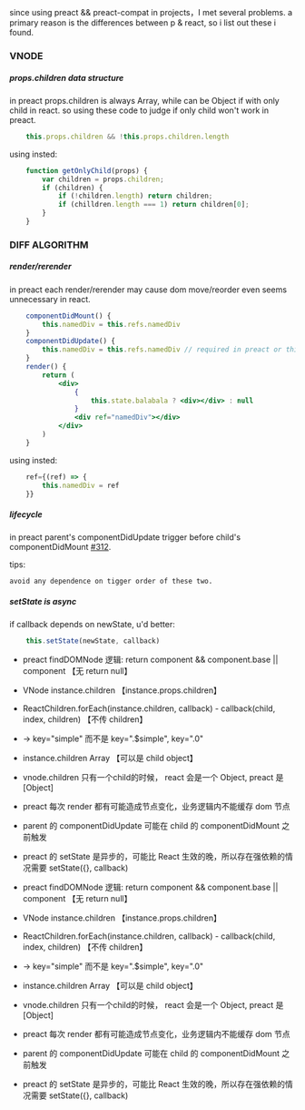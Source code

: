 since using preact && preact-compat in projects，I met several problems. a primary reason is the differences between p & react, so i list out these i found.


### VNODE 

##### props.children data structure

in preact props.children is always Array, while can be Object if with only child in react. so 
using these code to judge if only child won't work in preact.

```jsx
    this.props.children && !this.props.children.length
``` 

using insted:

```jsx
    function getOnlyChild(props) {
        var children = props.children;
        if (children) {
            if (!children.length) return children;
            if (chilldren.length === 1) return children[0];
        }
    }
```

### DIFF ALGORITHM

##### render/rerender

in preact each render/rerender may cause dom move/reorder even seems unnecessary in react.

```jsx
    componentDidMount() {
        this.namedDiv = this.refs.namedDiv
    }
    componentDidUpdate() {
        this.namedDiv = this.refs.namedDiv // required in preact or this.namedDiv target wrong if balabala changed
    }
    render() {
        return (
            <div>
                {
                    this.state.balabala ? <div></div> : null
                }
                <div ref="namedDiv"></div>
            </div>
        )
    }
```

using insted:

```jsx
    ref={(ref) => {
        this.namedDiv = ref
    }}
```

##### lifecycle

in preact parent's componentDidUpdate trigger before child's componentDidMount [#312](https://github.com/developit/preact-compat/issues/312). 

tips: 

    avoid any dependence on tigger order of these two.


##### setState is async

if callback depends on newState, u'd better:

```jsx
    this.setState(newState, callback)
```




+ preact findDOMNode 逻辑: return component && component.base || component 【无 return null】
+ VNode instance.children 【instance.props.children】
+ ReactChildren.forEach(instance.children, callback) - callback(child, index, children) 【不传 children】
+ <span key="simple" /> -> key="simple" 而不是 key=".$simple", key=".0"
+ instance.children Array 【可以是 child object】
+ vnode.children 只有一个child的时候， react 会是一个 Object, preact 是 [Object]
+ preact 每次 render 都有可能造成节点变化，业务逻辑内不能缓存 dom 节点
+ parent 的 componentDidUpdate 可能在 child 的 componentDidMount 之前触发
+ preact 的 setState 是异步的，可能比 React 生效的晚，所以存在强依赖的情况需要 setState({}, callback)


+ preact findDOMNode 逻辑: return component && component.base || component 【无 return null】
+ VNode instance.children 【instance.props.children】
+ ReactChildren.forEach(instance.children, callback) - callback(child, index, children) 【不传 children】
+ <span key="simple" /> -> key="simple" 而不是 key=".$simple", key=".0"
+ instance.children Array 【可以是 child object】
+ vnode.children 只有一个child的时候， react 会是一个 Object, preact 是 [Object]
+ preact 每次 render 都有可能造成节点变化，业务逻辑内不能缓存 dom 节点
+ parent 的 componentDidUpdate 可能在 child 的 componentDidMount 之前触发
+ preact 的 setState 是异步的，可能比 React 生效的晚，所以存在强依赖的情况需要 setState({}, callback)


